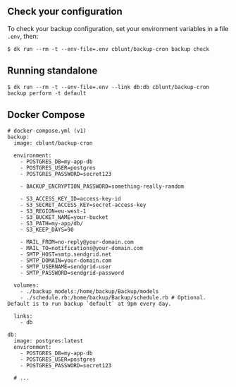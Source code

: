 ## Check your configuration

To check your backup configuration, set your environment variables in a file `.env`, then:

    $ dk run --rm -t --env-file=.env cblunt/backup-cron backup check

## Running standalone

    $ dk run --rm -t --env-file=.env --link db:db cblunt/backup-cron backup perform -t default

## Docker Compose

    # docker-compose.yml (v1)
    backup:
      image: cblunt/backup-cron

      environment:
        - POSTGRES_DB=my-app-db
        - POSTGRES_USER=postgres
        - POSTGRES_PASSWORD=secret123

        - BACKUP_ENCRYPTION_PASSWORD=something-really-random

        - S3_ACCESS_KEY_ID=access-key-id
        - S3_SECRET_ACCESS_KEY=secret-access-key
        - S3_REGION=eu-west-1
        - S3_BUCKET_NAME=your-bucket
        - S3_PATH=my-app/db/
        - S3_KEEP_DAYS=90

        - MAIL_FROM=no-reply@your-domain.com
        - MAIL_TO=notifications@your-domain.com
        - SMTP_HOST=smtp.sendgrid.net
        - SMTP_DOMAIN=your-domain.com
        - SMTP_USERNAME=sendgrid-user
        - SMTP_PASSWORD=sendgrid-password

      volumes:
        - ./backup_models:/home/backup/Backup/models
        - ./schedule.rb:/home/backup/Backup/schedule.rb # Optional. Default is to run backup `default` at 9pm every day.

      links:
        - db

    db:
      image: postgres:latest
      environment:
        - POSTGRES_DB=my-app-db
        - POSTGRES_USER=postgres
        - POSTGRES_PASSWORD=secret123

      # ...
